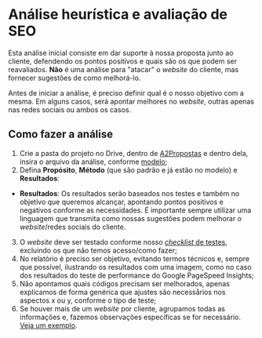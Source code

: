 # Análise heurística e avaliação de SEO

Esta análise inicial consiste em dar suporte à nossa proposta junto ao cliente, defendendo os pontos positivos e quais são os que podem ser reavaliados. **Não** é uma análise para "atacar" o _website_ do cliente, mas fornecer sugestões de como melhorá-lo.

Antes de iniciar a análise, é preciso definir qual é o nosso objetivo com a mesma. Em alguns casos, será apontar melhores no _website_, outras apenas nas redes sociais ou ambos os casos.


## Como fazer a análise

1. Crie a pasta do projeto no Drive, dentro de [A2Propostas](https://drive.google.com/a/a2comunicacao.com.br/#folders/0Bwgni3b2jqIVc3BJbXRDay1TZkk) e dentro dela, insira o arquivo da análise, conforme [modelo](https://docs.google.com/a/a2comunicacao.com.br/document/d/1JipMYElvi25VQ4SHgHHsuk9bFA-4mzlmrAiv4ry7r68/edit);
2. Defina **Propósito**, **Método** (que são padrão e já estão no modelo) e **Resultados**:
  * **Resultados**: Os resultados serão baseados nos testes e também no objetivo que queremos alcançar, apontando pontos positivos e negativos conforme as necessidades. É importante sempre utilizar uma linguagem que transmita como nossas sugestões podem melhorar o _website_/redes sociais do cliente.
3. O _website_ deve ser testado conforme nosso [_checklist_ de testes](https://github.com/a2comunicacao/metodologia/blob/master/projeto-web/testes/testes.md#tipos-de-testes), excluindo os que não temos acesso/como fazer;
4. No relatório é preciso ser objetivo, evitando termos técnicos e, sempre que possível, ilustrando os resultados com uma imagem, como no caso dos resultados do teste de performance do Google PageSpeed Insights;
5. Não apontamos quais códigos precisam ser melhorados, apenas explicamos de forma genérica que ajustes são necessårios nos aspectos x ou y, conforme o tipo de teste;
6. Se houver mais de um _website_ por cliente, agrupamos todas as informações e, fazemos observações específicas se for necessário. [Veja um exemplo](https://docs.google.com/a/a2comunicacao.com.br/document/d/1wpIjVo-EcXNusxR0xZ57TGO8eQ7e04KUFwjZQkKCIV4/edit?usp=drive_web).
